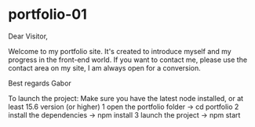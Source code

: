# portfolio-01

Dear Visitor,

Welcome to my portfolio site. It's created to introduce myself and my progress in the front-end world. If you want to contact me, please use the contact area on my site, I am always open for a conversion.

Best regards
Gabor

To launch the project:
Make sure you have the latest node installed, or at least 15.6 version (or higher)
1
open the portfolio folder -> cd portfolio
2
install the dependencies -> npm install
3
launch the project -> npm start
